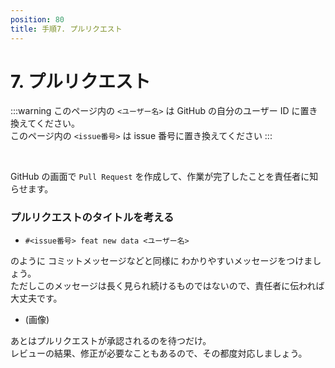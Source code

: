 ```yaml
---
position: 80
title: 手順7. プルリクエスト
---
```


# 7. プルリクエスト

:::warning
このページ内の `<ユーザー名>` は GitHub の自分のユーザー ID に置き換えてください。  
このページ内の `<issue番号>` は issue 番号に置き換えてください
:::

<br />

GitHub の画面で `Pull Request` を作成して、作業が完了したことを責任者に知らせます。

### プルリクエストのタイトルを考える

- `#<issue番号> feat new data <ユーザー名>`

のように コミットメッセージなどと同様に わかりやすいメッセージをつけましょう。  
ただしこのメッセージは長く見られ続けるものではないので、責任者に伝われば大丈夫です。

- (画像)

あとはプルリクエストが承認されるのを待つだけ。  
レビューの結果、修正が必要なこともあるので、その都度対応しましょう。
